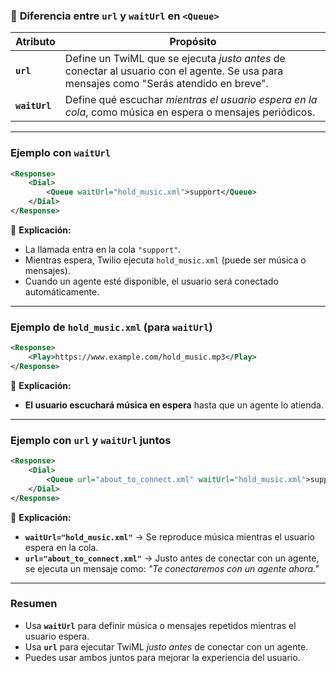 ### 📌 **Diferencia entre `url` y `waitUrl` en `<Queue>`**

|Atributo|Propósito|
|---|---|
|**`url`**|Define un TwiML que se ejecuta _justo antes_ de conectar al usuario con el agente. Se usa para mensajes como "Serás atendido en breve".|
|**`waitUrl`**|Define qué escuchar _mientras el usuario espera en la cola_, como música en espera o mensajes periódicos.|

---

### **Ejemplo con `waitUrl`**

```xml
<Response>
    <Dial>
        <Queue waitUrl="hold_music.xml">support</Queue>
    </Dial>
</Response>
```

📌 **Explicación:**

- La llamada entra en la cola `"support"`.
- Mientras espera, Twilio ejecuta `hold_music.xml` (puede ser música o mensajes).
- Cuando un agente esté disponible, el usuario será conectado automáticamente.

---

### **Ejemplo de `hold_music.xml` (para `waitUrl`)**

```xml
<Response>
    <Play>https://www.example.com/hold_music.mp3</Play>
</Response>
```

📌 **Explicación:**

- **El usuario escuchará música en espera** hasta que un agente lo atienda.

---

### **Ejemplo con `url` y `waitUrl` juntos**

```xml
<Response>
    <Dial>
        <Queue url="about_to_connect.xml" waitUrl="hold_music.xml">support</Queue>
    </Dial>
</Response>
```

📌 **Explicación:**

- **`waitUrl="hold_music.xml"`** → Se reproduce música mientras el usuario espera en la cola.
- **`url="about_to_connect.xml"`** → Justo antes de conectar con un agente, se ejecuta un mensaje como: _"Te conectaremos con un agente ahora."_

---

### **Resumen**

- Usa **`waitUrl`** para definir música o mensajes repetidos mientras el usuario espera.
- Usa **`url`** para ejecutar TwiML _justo antes_ de conectar con un agente.
- Puedes usar ambos juntos para mejorar la experiencia del usuario.
